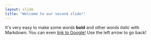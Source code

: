 ```yaml
---
layout: slide
title: "Welcome to our second slide!"
--- 
```

It's very easy to make some words **bold** and other words *italic* with Markdown. You can even [link to Google!](http://google.com)
Use the left arrow to go back!
